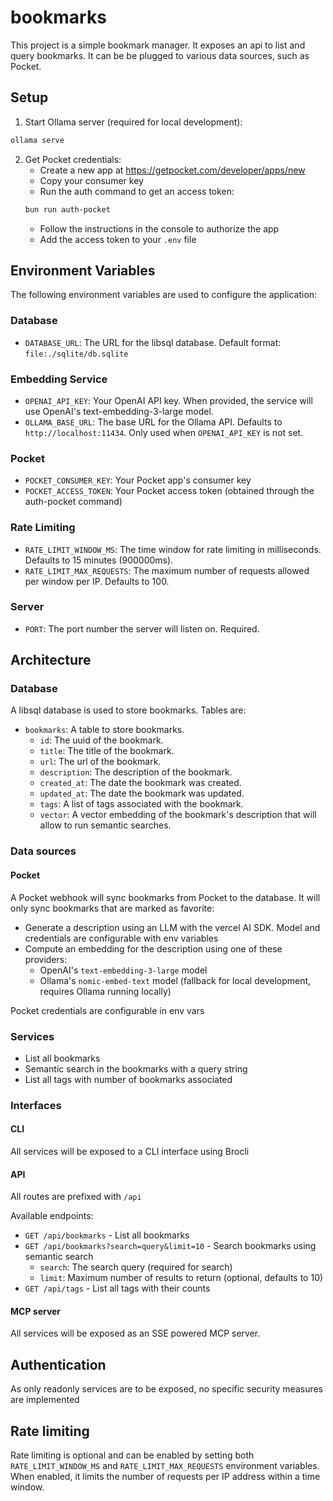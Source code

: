 # bookmarks

This project is a simple bookmark manager. It exposes an api to list and query bookmarks.
It can be be plugged to various data sources, such as Pocket.

## Setup

1. Start Ollama server (required for local development):

```bash
ollama serve
```

2. Get Pocket credentials:
   - Create a new app at https://getpocket.com/developer/apps/new
   - Copy your consumer key
   - Run the auth command to get an access token:
   ```bash
   bun run auth-pocket
   ```
   - Follow the instructions in the console to authorize the app
   - Add the access token to your `.env` file

## Environment Variables

The following environment variables are used to configure the application:

### Database

- `DATABASE_URL`: The URL for the libsql database. Default format: `file:./sqlite/db.sqlite`

### Embedding Service

- `OPENAI_API_KEY`: Your OpenAI API key. When provided, the service will use OpenAI's text-embedding-3-large model.
- `OLLAMA_BASE_URL`: The base URL for the Ollama API. Defaults to `http://localhost:11434`. Only used when `OPENAI_API_KEY` is not set.

### Pocket

- `POCKET_CONSUMER_KEY`: Your Pocket app's consumer key
- `POCKET_ACCESS_TOKEN`: Your Pocket access token (obtained through the auth-pocket command)

### Rate Limiting

- `RATE_LIMIT_WINDOW_MS`: The time window for rate limiting in milliseconds. Defaults to 15 minutes (900000ms).
- `RATE_LIMIT_MAX_REQUESTS`: The maximum number of requests allowed per window per IP. Defaults to 100.

### Server

- `PORT`: The port number the server will listen on. Required.

## Architecture

### Database

A libsql database is used to store bookmarks.
Tables are:

- `bookmarks`: A table to store bookmarks.
  - `id`: The uuid of the bookmark.
  - `title`: The title of the bookmark.
  - `url`: The url of the bookmark.
  - `description`: The description of the bookmark.
  - `created_at`: The date the bookmark was created.
  - `updated_at`: The date the bookmark was updated.
  - `tags`: A list of tags associated with the bookmark.
  - `vector`: A vector embedding of the bookmark's description that will allow to run semantic searches.

### Data sources

#### Pocket

A Pocket webhook will sync bookmarks from Pocket to the database.
It will only sync bookmarks that are marked as favorite:

- Generate a description using an LLM with the vercel AI SDK. Model and credentials are configurable with env variables
- Compute an embedding for the description using one of these providers:
  - OpenAI's `text-embedding-3-large` model
  - Ollama's `nomic-embed-text` model (fallback for local development, requires Ollama running locally)

Pocket credentials are configurable in env vars

### Services

- List all bookmarks
- Semantic search in the bookmarks with a query string
- List all tags with number of bookmarks associated

### Interfaces

#### CLI

All services will be exposed to a CLI interface using Brocli

#### API

All routes are prefixed with `/api`

Available endpoints:

- `GET /api/bookmarks` - List all bookmarks
- `GET /api/bookmarks?search=query&limit=10` - Search bookmarks using semantic search
  - `search`: The search query (required for search)
  - `limit`: Maximum number of results to return (optional, defaults to 10)
- `GET /api/tags` - List all tags with their counts

#### MCP server

All services will be exposed as an SSE powered MCP server.

## Authentication

As only readonly services are to be exposed, no specific security measures are implemented

## Rate limiting

Rate limiting is optional and can be enabled by setting both `RATE_LIMIT_WINDOW_MS` and `RATE_LIMIT_MAX_REQUESTS` environment variables. When enabled, it limits the number of requests per IP address within a time window.
